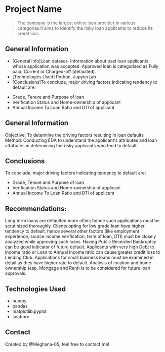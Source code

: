 # Project Name
> The company is the largest online loan provider in various categories.It aims to identify the risky loan applicants to reduce its credit loss. 


## General Information
* [General Info]Loan dataset- Information about past loan applicants whose application was accepted. Approved loan is categorized as Fully paid, Current or Charged-off (defaulted).
* [Technologies Used] Python, JupyterLab
* [Conclusions]To conclude, major driving factors indicating tendency to default are:
- Grade, Tenure and Purpose of loan
- Verification Status and Home-ownership of applicant
- Annual Income To Loan Ratio and DTI of applicant

## General Information
Objective: To determine the driving factors resulting in loan defaults
Method: Conducting EDA to understand the applicant's attributes and loan attributes in determining the risky applicants who tend to default. 

## Conclusions
To conclude, major driving factors indicating tendency to default are:
- Grade, Tenure and Purpose of loan
- Verification Status and Home-ownership of applicant
- Annual Income To Loan Ratio and DTI of applicant

## Recommendations:
Long term loans are defaulted more often; hence such applications must be scrutinized thoroughly.
Clients opting for low grade loan have higher tendency to default, hence several other factors (like employment experience, source income verification, term of loan, DTI) must be closely analyzed while approving such loans.
Having Public Recorded Bankruptcy can be good indicator of future default.
Applicants with very high Debt to Income ratio or Loan to Annual Income ratio can cause greater credit loss to Lending Club.
Applications for small business loans must be examined in detail as they have higher rate to default. 
Analysis of location and home ownership (esp. Mortgage and Rent) is to be considered for future loan approvals.

## Technologies Used
- numpy
- pandas
- matplotlib.pyplot
- seaborn

## Contact
Created by @Meghana-05, feel free to contact me!
